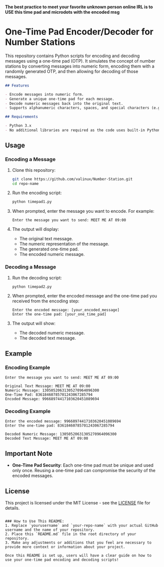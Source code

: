 <br><b>The best practice to meet your favorite unknown person online IRL is to USE this time pad and microdots with the encoded msg</br></b>


# One-Time Pad Encoder/Decoder for Number Stations

This repository contains Python scripts for encoding and decoding messages using a one-time pad (OTP). It simulates the concept of number stations by converting messages into numeric form, encoding them with a randomly generated OTP, and then allowing for decoding of those messages.
```markdown
## Features

- Encode messages into numeric form.
- Generate a unique one-time pad for each message.
- Decode numeric messages back into the original text.
- Supports alphanumeric characters, spaces, and special characters (e.g., `:`, `.`, `,`, etc.).

## Requirements

- Python 3.x
- No additional libraries are required as the code uses built-in Python modules.
```
## Usage

### Encoding a Message

1. Clone this repository:
   ```bash
   git clone https://github.com/valinux/Number-Station.git
   cd repo-name
   ```

2. Run the encoding script:
   ```bash
   python timepad1.py
   ```

3. When prompted, enter the message you want to encode. For example:
   ```
   Enter the message you want to send: MEET ME AT 09:00
   ```

4. The output will display:
   - The original text message.
   - The numeric representation of the message.
   - The generated one-time pad.
   - The encoded numeric message.

### Decoding a Message

1. Run the decoding script:
   ```bash
   python timepad2.py
   ```

2. When prompted, enter the encoded message and the one-time pad you received from the encoding step:
   ```
   Enter the encoded message: [your_encoded_message]
   Enter the one-time pad: [your_one_time_pad]
   ```

3. The output will show:
   - The decoded numeric message.
   - The decoded text message.

## Example

### Encoding Example
```plaintext
Enter the message you want to send: MEET ME AT 09:00

Original Text Message: MEET ME AT 09:00
Numeric Message: 13050520631305270964096300
One-Time Pad: 83618460785701243067285794
Encoded Message: 99668974417103620451089694
```

### Decoding Example
```plaintext
Enter the encoded message: 99668974417103620451089694
Enter the one-time pad: 83618460785701243067285794

Decoded Numeric Message: 13050520631305270964096300
Decoded Text Message: MEET ME AT 09:00
```

## Important Note
- **One-Time Pad Security**: Each one-time pad must be unique and used only once. Reusing a one-time pad can compromise the security of the encoded messages.

## License
This project is licensed under the MIT License - see the [LICENSE](LICENSE) file for details.
```

### How to Use This README:
1. Replace `yourusername` and `your-repo-name` with your actual GitHub username and the name of your repository.
2. Place this `README.md` file in the root directory of your repository.
3. Make any adjustments or additions that you feel are necessary to provide more context or information about your project. 

Once this README is set up, users will have a clear guide on how to use your one-time pad encoding and decoding scripts!
